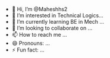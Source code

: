 - 👋 Hi, I’m @Maheshhs2
- 👀 I’m interested in Technical Logics...
- 🌱 I’m currently learning BE in Mech ...
- 💞️ I’m looking to collaborate on ...
- 📫 How to reach me ...
- 😄 Pronouns: ...
- ⚡ Fun fact: ...

<!---
Maheshhs2/Maheshhs2 is a ✨ special ✨ repository because its `README.md` (this file) appears on your GitHub profile.
You can click the Preview link to take a look at your changes.
--->
